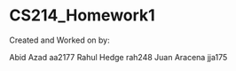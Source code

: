 # CS214_Homework1

Created and Worked on by:

Abid Azad     aa2177
Rahul Hedge   rah248
Juan Aracena  jja175
